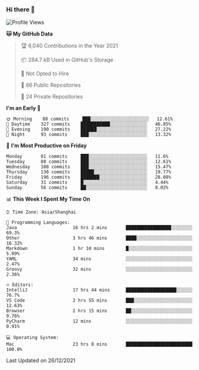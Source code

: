 ### Hi there 👋

<!--
**qbosen/qbosen** is a ✨ _special_ ✨ repository because its `README.md` (this file) appears on your GitHub profile.

Here are some ideas to get you started:

- 🔭 I’m currently working on ...
- 🌱 I’m currently learning ...
- 👯 I’m looking to collaborate on ...
- 🤔 I’m looking for help with ...
- 💬 Ask me about ...
- 📫 How to reach me: ...
- 😄 Pronouns: ...
- ⚡ Fun fact: ...
-->

<!--START_SECTION:waka-->
![Profile Views](http://img.shields.io/badge/Profile%20Views-3-blue)

**🐱 My GitHub Data** 

> 🏆 6,040 Contributions in the Year 2021
 > 
> 📦 284.7 kB Used in GitHub's Storage 
 > 
> 🚫 Not Opted to Hire
 > 
> 📜 66 Public Repositories 
 > 
> 🔑 24 Private Repositories  
 > 
**I'm an Early 🐤** 

```text
🌞 Morning    88 commits     ███░░░░░░░░░░░░░░░░░░░░░░   12.61% 
🌆 Daytime    327 commits    ███████████░░░░░░░░░░░░░░   46.85% 
🌃 Evening    190 commits    ██████░░░░░░░░░░░░░░░░░░░   27.22% 
🌙 Night      93 commits     ███░░░░░░░░░░░░░░░░░░░░░░   13.32%

```
📅 **I'm Most Productive on Friday** 

```text
Monday       81 commits     ███░░░░░░░░░░░░░░░░░░░░░░   11.6% 
Tuesday      88 commits     ███░░░░░░░░░░░░░░░░░░░░░░   12.61% 
Wednesday    108 commits    ███░░░░░░░░░░░░░░░░░░░░░░   15.47% 
Thursday     138 commits    █████░░░░░░░░░░░░░░░░░░░░   19.77% 
Friday       196 commits    ███████░░░░░░░░░░░░░░░░░░   28.08% 
Saturday     31 commits     █░░░░░░░░░░░░░░░░░░░░░░░░   4.44% 
Sunday       56 commits     ██░░░░░░░░░░░░░░░░░░░░░░░   8.02%

```


📊 **This Week I Spent My Time On** 

```text
⌚︎ Time Zone: Asia/Shanghai

💬 Programming Languages: 
Java                     16 hrs 2 mins       █████████████████░░░░░░░░   69.3% 
Other                    3 hrs 46 mins       ████░░░░░░░░░░░░░░░░░░░░░   16.32% 
Markdown                 1 hr 10 mins        █░░░░░░░░░░░░░░░░░░░░░░░░   5.09% 
YAML                     34 mins             ░░░░░░░░░░░░░░░░░░░░░░░░░   2.47% 
Groovy                   32 mins             ░░░░░░░░░░░░░░░░░░░░░░░░░   2.36%

🔥 Editors: 
IntelliJ                 17 hrs 44 mins      ███████████████████░░░░░░   76.7% 
VS Code                  2 hrs 55 mins       ███░░░░░░░░░░░░░░░░░░░░░░   12.63% 
Browser                  2 hrs 15 mins       ██░░░░░░░░░░░░░░░░░░░░░░░   9.76% 
PyCharm                  12 mins             ░░░░░░░░░░░░░░░░░░░░░░░░░   0.91%

💻 Operating System: 
Mac                      23 hrs 8 mins       █████████████████████████   100.0%

```


 Last Updated on 26/12/2021
<!--END_SECTION:waka-->
